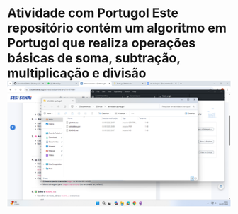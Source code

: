 # Atividade com Portugol Este repositório contém um algoritmo em Portugol que realiza operações básicas de soma, subtração, multiplicação e divisão ![Captura de Tela (1)](images/Captura%20de%20Tela%20(1).png)